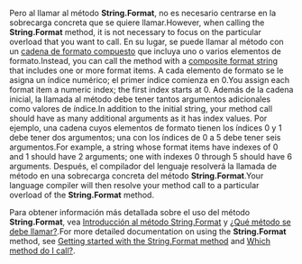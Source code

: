 
<span data-ttu-id="dc8a8-101">Pero al llamar al método **String.Format**, no es necesario centrarse en la sobrecarga concreta que se quiere llamar.</span><span class="sxs-lookup"><span data-stu-id="dc8a8-101">However, when calling the **String.Format** method, it is not necessary to focus on the particular overload that you want to call.</span></span> <span data-ttu-id="dc8a8-102">En su lugar, se puede llamar al método con un [cadena de formato compuesto](~/docs/standard/base-types/composite-formatting.md) que incluya uno o varios elementos de formato.</span><span class="sxs-lookup"><span data-stu-id="dc8a8-102">Instead, you can call the method with a [composite format string](~/docs/standard/base-types/composite-formatting.md) that includes one or more format items.</span></span> <span data-ttu-id="dc8a8-103">A cada elemento de formato se le asigna un índice numérico; el primer índice comienza en 0.</span><span class="sxs-lookup"><span data-stu-id="dc8a8-103">You assign each format item a numeric index; the first index starts at 0.</span></span> <span data-ttu-id="dc8a8-104">Además de la cadena inicial, la llamada al método debe tener tantos argumentos adicionales como valores de índice.</span><span class="sxs-lookup"><span data-stu-id="dc8a8-104">In addition to the initial string, your method call should have as many additional arguments as it has index values.</span></span> <span data-ttu-id="dc8a8-105">Por ejemplo, una cadena cuyos elementos de formato tienen los índices 0 y 1 debe tener dos argumentos; una con los índices de 0 a 5 debe tener seis argumentos.</span><span class="sxs-lookup"><span data-stu-id="dc8a8-105">For example, a string whose format items have indexes of 0 and 1 should have 2 arguments; one with indexes 0 through 5 should have 6 arguments.</span></span> <span data-ttu-id="dc8a8-106">Después, el compilador del lenguaje resolverá la llamada de método en una sobrecarga concreta del método **String.Format**.</span><span class="sxs-lookup"><span data-stu-id="dc8a8-106">Your language compiler will then resolve your method call to a particular overload of the **String.Format** method.</span></span>   
 
<span data-ttu-id="dc8a8-107">Para obtener información más detallada sobre el uso del método **String.Format**, vea [Introducción al método String.Format](#Starting) y [¿Qué método se debe llamar?](#FTaskList).</span><span class="sxs-lookup"><span data-stu-id="dc8a8-107">For more detailed documentation on using the **String.Format** method, see [Getting started with the String.Format method](#Starting) and [Which method do I call?](#FTaskList).</span></span>    
